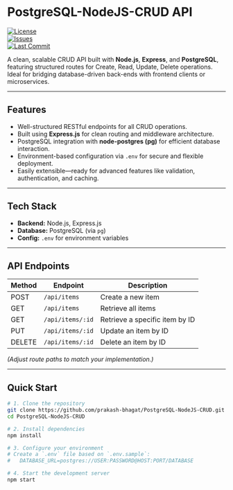 # PostgreSQL-NodeJS-CRUD API

[![License](https://img.shields.io/github/license/prakash-bhagat/PostgreSQL-NodeJS-CRUD?style=for-the-badge)](./LICENSE)  
[![Issues](https://img.shields.io/github/issues/prakash-bhagat/PostgreSQL-NodeJS-CRUD?style=for-the-badge)](https://github.com/prakash-bhagat/PostgreSQL-NodeJS-CRUD/issues)  
[![Last Commit](https://img.shields.io/github/last-commit/prakash-bhagat/PostgreSQL-NodeJS-CRUD?style=for-the-badge)](https://github.com/prakash-bhagat/PostgreSQL-NodeJS-CRUD/commits/main)

A clean, scalable CRUD API built with **Node.js**, **Express**, and **PostgreSQL**, featuring structured routes for Create, Read, Update, Delete operations. Ideal for bridging database-driven back-ends with frontend clients or microservices.

---

##  Features

-  Well-structured RESTful endpoints for all CRUD operations.  
-  Built using **Express.js** for clean routing and middleware architecture.  
-  PostgreSQL integration with **node-postgres (pg)** for efficient database interaction.  
-  Environment-based configuration via `.env` for secure and flexible deployment.  
-  Easily extensible—ready for advanced features like validation, authentication, and caching.

---

##  Tech Stack

- **Backend:** Node.js, Express.js  
- **Database:** PostgreSQL (via `pg`)  
- **Config:** `.env` for environment variables

---

##  API Endpoints

| Method | Endpoint           | Description                       |
|--------|--------------------|-----------------------------------|
| POST   | `/api/items`       | Create a new item                 |
| GET    | `/api/items`       | Retrieve all items                |
| GET    | `/api/items/:id`   | Retrieve a specific item by ID    |
| PUT    | `/api/items/:id`   | Update an item by ID              |
| DELETE | `/api/items/:id`   | Delete an item by ID              |

*(Adjust route paths to match your implementation.)*

---

##  Quick Start

```bash
# 1. Clone the repository
git clone https://github.com/prakash-bhagat/PostgreSQL-NodeJS-CRUD.git
cd PostgreSQL-NodeJS-CRUD

# 2. Install dependencies
npm install

# 3. Configure your environment
# Create a `.env` file based on `.env.sample`:
#   DATABASE_URL=postgres://USER:PASSWORD@HOST:PORT/DATABASE

# 4. Start the development server
npm start

